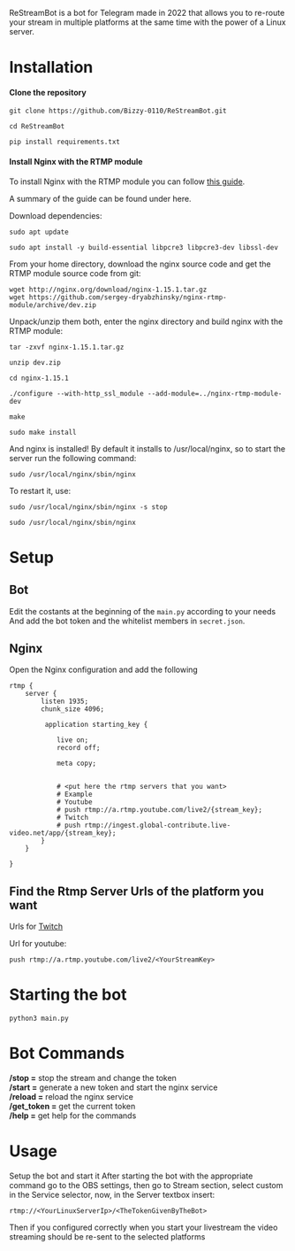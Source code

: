 ReStreamBot is a bot for Telegram made in 2022 that allows you to re-route your stream in multiple platforms at the same time with the power of a Linux server.
# Installation
#### Clone the repository
```terminal
git clone https://github.com/Bizzy-0110/ReStreamBot.git
```
```terminal
cd ReStreamBot
```
```terminal
pip install requirements.txt
```
#### Install Nginx with the RTMP module
To install Nginx with the RTMP module you can follow [this guide](https://obsproject.com/forum/resources/how-to-set-up-your-own-private-rtmp-server-using-nginx.50/).

A summary of the guide can be found under here.

Download dependencies:
```terminal
sudo apt update
```
```terminal
sudo apt install -y build-essential libpcre3 libpcre3-dev libssl-dev 
```

From your home directory, download the nginx source code and get the RTMP module source code from git:
```terminal
wget http://nginx.org/download/nginx-1.15.1.tar.gz
wget https://github.com/sergey-dryabzhinsky/nginx-rtmp-module/archive/dev.zip
```
Unpack/unzip them both, enter the nginx directory and build nginx with the RTMP module:
```terminal
tar -zxvf nginx-1.15.1.tar.gz
```
```terminal
unzip dev.zip
```
```terminal
cd nginx-1.15.1
```
```terminal
./configure --with-http_ssl_module --add-module=../nginx-rtmp-module-dev
```
```terminal
make
```
```terminal
sudo make install 
```

And nginx is installed! By default it installs to /usr/local/nginx, so to start the server run the following command:
```terminal
sudo /usr/local/nginx/sbin/nginx 
```
To restart it, use:
```terminal
sudo /usr/local/nginx/sbin/nginx -s stop
```
```terminal
sudo /usr/local/nginx/sbin/nginx 
```

# Setup
## Bot
Edit the costants at the beginning of the `main.py` according to your needs
And add the bot token and the whitelist members in `secret.json`.
## Nginx
Open the Nginx configuration and add the following
```text
rtmp {
	server {
		listen 1935;
		chunk_size 4096;

		 application starting_key {

			live on;
			record off;

			meta copy;

			
			# <put here the rtmp servers that you want>
			# Example
			# Youtube
			# push rtmp://a.rtmp.youtube.com/live2/{stream_key};
			# Twitch
			# push rtmp://ingest.global-contribute.live-video.net/app/{stream_key};
		}
	}

}
```
## Find the Rtmp Server Urls of the platform you want

Urls for [Twitch](https://help.twitch.tv/s/twitch-ingest-recommendation?language=en_US)

Url for youtube: 
```text
push rtmp://a.rtmp.youtube.com/live2/<YourStreamKey>
```


# Starting the bot
```terminal
python3 main.py
```

# Bot Commands
**/stop =** stop the stream and change the token<br>
**/start =** generate a new token and start the nginx service<br>
**/reload =** reload the nginx service<br>
**/get_token =** get the current token<br>
**/help =** get help for the commands<br>

# Usage
Setup the bot and start it
After starting the bot with the appropriate command go to the OBS settings, then go to Stream section, select custom in the Service selector, now, in the Server textbox insert:
```
rtmp://<YourLinuxServerIp>/<TheTokenGivenByTheBot>
```
Then if you configured correctly when you start your livestream the video streaming should be re-sent to the selected platforms
